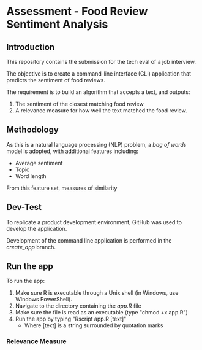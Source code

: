 # Assessment - Food Review Sentiment Analysis

## Introduction

This repository contains the submission for the tech eval of a job interview.

The objective is to create a command-line interface (CLI) application that 
predicts the sentiment of food reviews.

The requirement is to build an algorithm that accepts a text, 
and outputs:

1. The sentiment of the closest matching food review
2. A relevance measure for how well the text matched the food review.

## Methodology

As this is a natural language processing (NLP) problem,
a *bag of words* model is adopted, with additional features including:

* Average sentiment
* Topic
* Word length

From this feature set, measures of similarity 

## Dev-Test

To replicate a product development environment, 
GitHub was used to develop the application.

Development of the command line application is performed in the *create_app* branch.

## Run the app

To run the app:

1. Make sure R is executable through a Unix shell (in Windows, use Windows PowerShell).
2. Navigate to the directory containing the *app.R* file
3. Make sure the file is read as an executable (type "chmod +x app.R")
4. Run the app by typing "Rscript app.R [text]"
    + Where [text] is a string surrounded by quotation marks

### Relevance Measure

